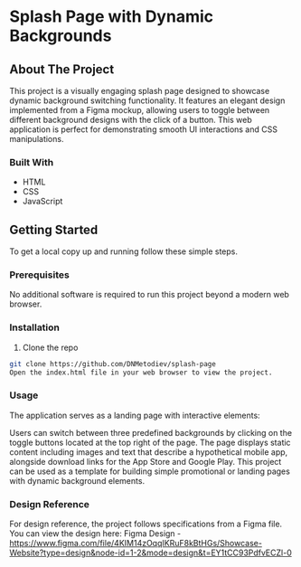 ﻿# Splash Page with Dynamic Backgrounds

## About The Project

This project is a visually engaging splash page designed to showcase dynamic background switching functionality. It features an elegant design implemented from a Figma mockup, allowing users to toggle between different background designs with the click of a button. This web application is perfect for demonstrating smooth UI interactions and CSS manipulations.

### Built With

- HTML
- CSS
- JavaScript

## Getting Started

To get a local copy up and running follow these simple steps.

### Prerequisites

No additional software is required to run this project beyond a modern web browser.

### Installation

1. Clone the repo
```sh
git clone https://github.com/DNMetodiev/splash-page
Open the index.html file in your web browser to view the project.
```

### Usage
The application serves as a landing page with interactive elements:

Users can switch between three predefined backgrounds by clicking on the toggle buttons located at the top right of the page.
The page displays static content including images and text that describe a hypothetical mobile app, alongside download links for the App Store and Google Play.
This project can be used as a template for building simple promotional or landing pages with dynamic background elements.



### Design Reference
For design reference, the project follows specifications from a Figma file. You can view the design here:
Figma Design -https://www.figma.com/file/4KIM14zOqqIKRuF8kBtHGs/Showcase-Website?type=design&node-id=1-2&mode=design&t=EY1tCC93PdfvECZl-0
